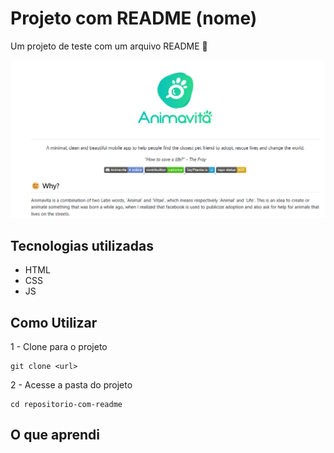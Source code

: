 # Projeto com README (nome)
Um projeto de teste com um arquivo README 👾

[<img src="./tela.gif" alt="gif da tela inicial de um projeto">](https://google.com)

## Tecnologias utilizadas
- HTML
- CSS
- JS

## Como Utilizar

1 - Clone para o projeto
```
git clone <url>
```

2 - Acesse a pasta do projeto
```
cd repositorio-com-readme
```

## O que aprendi